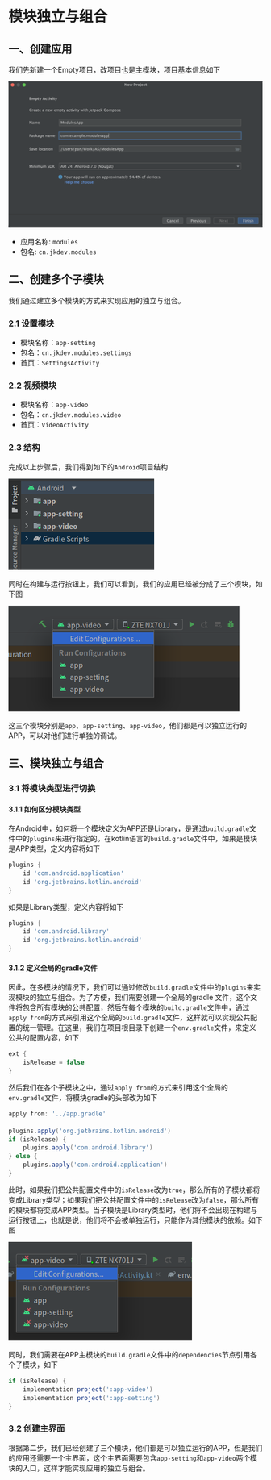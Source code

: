 # 模块独立与组合

## 一、创建应用

我们先新建一个Empty项目，改项目也是主模块，项目基本信息如下

![01-01](./img/01-01.png)

- 应用名称: `modules`
- 包名: `cn.jkdev.modules`

## 二、创建多个子模块

我们通过建立多个模块的方式来实现应用的独立与组合。

### 2.1 设置模块

- 模块名称：`app-setting`
- 包名：`cn.jkdev.modules.settings`
- 首页：`SettingsActivity`

### 2.2 视频模块

- 模块名称：`app-video`
- 包名：`cn.jkdev.modules.video`
- 首页：`VideoActivity`

### 2.3 结构

完成以上步骤后，我们得到如下的`Android`项目结构

![20230423193610](img/20230423193610.png)

同时在构建与运行按钮上，我们可以看到，我们的应用已经被分成了三个模块，如下图

![20230423193710](img/20230423193710.png)

这三个模块分别是`app`、`app-setting`、`app-video`，他们都是可以独立运行的APP，可以对他们进行单独的调试。

## 三、模块独立与组合

### 3.1 将模块类型进行切换

#### 3.1.1 如何区分模块类型

在Android中，如何将一个模块定义为APP还是Library，是通过`build.gradle`文件中的`plugins`来进行指定的。在kotlin语言的`build.gradle`文件中，如果是模块是APP类型，定义内容将如下

```groovy
plugins {
    id 'com.android.application'
    id 'org.jetbrains.kotlin.android'
}
```

如果是Library类型，定义内容将如下

```groovy
plugins {
    id 'com.android.library'
    id 'org.jetbrains.kotlin.android'
}
```

#### 3.1.2 定义全局的gradle文件

因此，在多模块的情况下，我们可以通过修改`build.gradle`文件中的`plugins`来实现模块的独立与组合。为了方便，我们需要创建一个全局的gradle 文件，这个文件将包含所有模块的公共配置，然后在每个模块的`build.gradle`文件中，通过`apply from`的方式来引用这个全局的`build.gradle`文件，这样就可以实现公共配置的统一管理。在这里，我们在项目根目录下创建一个`env.gradle`文件，来定义公共的配置内容，如下

```groovy
ext {
    isRelease = false
}
```

然后我们在各个子模块之中，通过`apply from`的方式来引用这个全局的`env.gradle`文件，将模块gradle的头部改为如下

```groovy
apply from: '../app.gradle'

plugins.apply('org.jetbrains.kotlin.android')
if (isRelease) {
    plugins.apply('com.android.library')
} else {
    plugins.apply('com.android.application')
}
```

此时，如果我们把公共配置文件中的`isRelease`改为`true`，那么所有的子模块都将变成Library类型；如果我们把公共配置文件中的`isRelease`改为`false`，那么所有的模块都将变成APP类型。当子模块是Library类型时，他们将不会出现在构建与运行按钮上，也就是说，他们将不会被单独运行，只能作为其他模块的依赖。如下图

![20230423200256](img/20230423200256.png)

同时，我们需要在APP主模块的`build.gradle`文件中的`dependencies`节点引用各个子模块，如下

```groovy
if (isRelease) {
    implementation project(':app-video')
    implementation project(':app-setting')
}
```

### 3.2 创建主界面

根据第二步，我们已经创建了三个模块，他们都是可以独立运行的APP，但是我们的应用还需要一个主界面，这个主界面需要包含`app-setting`和`app-video`两个模块的入口，这样才能实现应用的独立与组合。

